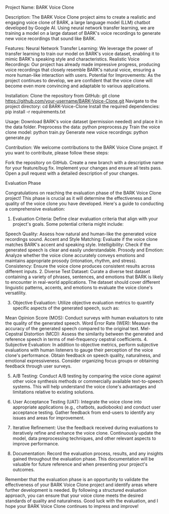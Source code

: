 Project Name: BARK Voice Clone

Description:
The BARK Voice Clone project aims to create a realistic and engaging voice clone of BARK, a large language model (LLM) chatbot developed by Google AI. Using neural network transfer learning, we are training a model on a large dataset of BARK's voice recordings to generate new voice recordings that sound like BARK.

Features:
Neural Network Transfer Learning: We leverage the power of transfer learning to train our model on BARK's voice dataset, enabling it to mimic BARK's speaking style and characteristics.
Realistic Voice Recordings: Our project has already made impressive progress, producing voice recordings that closely resemble BARK's natural voice, ensuring a more human-like interaction with users.
Potential for Improvements: As the project continues to develop, we are confident that the voice clone will become even more convincing and adaptable to various applications.

Installation:
Clone the repository from GitHub: git clone https://github.com/your-username/BARK-Voice-Clone.git
Navigate to the project directory: cd BARK-Voice-Clone
Install the required dependencies: pip install -r requirements.txt

Usage:
Download BARK's voice dataset (permission needed) and place it in the data folder.
Preprocess the data: python preprocess.py
Train the voice clone model: python train.py
Generate new voice recordings: python generate.py

Contribution:
We welcome contributions to the BARK Voice Clone project. If you want to contribute, please follow these steps:

Fork the repository on GitHub.
Create a new branch with a descriptive name for your feature/bug fix.
Implement your changes and ensure all tests pass.
Open a pull request with a detailed description of your changes.

Evaluation Phase

Congratulations on reaching the evaluation phase of the BARK Voice Clone project! This phase is crucial as it will determine the effectiveness and quality of the voice clone you have developed. Here's a guide to conducting a comprehensive evaluation:

1. Evaluation Criteria:
Define clear evaluation criteria that align with your project's goals. Some potential criteria might include:

Speech Quality: Assess how natural and human-like the generated voice recordings sound.
Accent and Style Matching: Evaluate if the voice clone matches BARK's accent and speaking style.
Intelligibility: Check if the generated speech is clear and easily understandable.
Prosody and Emotion: Analyze whether the voice clone accurately conveys emotions and maintains appropriate prosody (intonation, rhythm, and stress).
Consistency: Ensure the voice clone produces consistent results across different inputs.
2. Diverse Test Dataset:
Curate a diverse test dataset containing a variety of phrases, sentences, and emotions that BARK is likely to encounter in real-world applications. The dataset should cover different linguistic patterns, accents, and emotions to evaluate the voice clone's versatility.

3. Objective Evaluation:
Utilize objective evaluation metrics to quantify specific aspects of the generated speech, such as:

Mean Opinion Score (MOS): Conduct surveys with human evaluators to rate the quality of the generated speech.
Word Error Rate (WER): Measure the accuracy of the generated speech compared to the original text.
Mel-Cepstral Distortion (MCD): Assess the similarity between the generated and reference speech in terms of mel-frequency cepstral coefficients.
4. Subjective Evaluation:
In addition to objective metrics, perform subjective evaluations with human listeners to gauge their perception of the voice clone's performance. Obtain feedback on speech quality, naturalness, and emotional expressiveness. Consider organizing focus groups or obtaining feedback through user surveys.

5. A/B Testing:
Conduct A/B testing by comparing the voice clone against other voice synthesis methods or commercially available text-to-speech systems. This will help understand the voice clone's advantages and limitations relative to existing solutions.

6. User Acceptance Testing (UAT):
Integrate the voice clone into appropriate applications (e.g., chatbots, audiobooks) and conduct user acceptance testing. Gather feedback from end-users to identify any issues and areas for improvement.

7. Iterative Refinement:
Use the feedback received during evaluations to iteratively refine and enhance the voice clone. Continuously update the model, data preprocessing techniques, and other relevant aspects to improve performance.

8. Documentation:
Record the evaluation process, results, and any insights gained throughout the evaluation phase. This documentation will be valuable for future reference and when presenting your project's outcomes.

Remember that the evaluation phase is an opportunity to validate the effectiveness of your BARK Voice Clone project and identify areas where further development is needed. By following a structured evaluation approach, you can ensure that your voice clone meets the desired standards of quality and naturalness. Good luck with the evaluation, and I hope your BARK Voice Clone continues to impress and improve!
